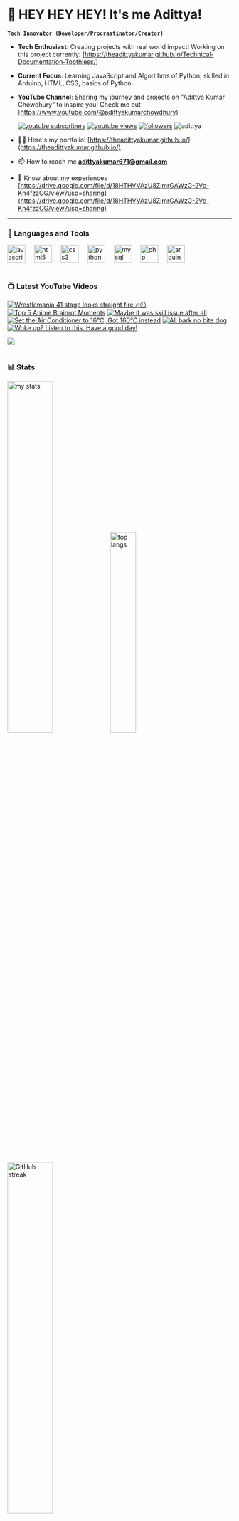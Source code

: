 # 👑 HEY HEY HEY! It's me Adittya!

**`Tech Innovator (Developer/Procrastinator/Creator)`**

- **Tech Enthusiast**: Creating projects with real world impact! Working on this project currently: [https://theadittyakumar.github.io/Technical-Documentation-Toothless/)
- **Current Focus**: Learning JavaScript and Algorithms of Python; skilled in Arduino, HTML, CSS, basics of Python.
- **YouTube Channel**: Sharing my journey and projects on "Adittya Kumar Chowdhury" to inspire you! Check me out [https://www.youtube.com/@adittyakumarchowdhury) 

   <p align="left">
      <a href="https://www.youtube.com/channel/UCu68HfYtlcXFI7kNhnSdspA?sub_confirmation=1">
         <img alt="youtube subscribers" title="Subscribe to my YouTube channel" src="https://custom-icon-badges.demolab.com/youtube/channel/subscribers/UCu68HfYtlcXFI7kNhnSdspA?color=%23E05D44&label=SUBSCRIBE&logo=video&logoColor=white&style=for-the-badge&labelColor=CE4630"/></a> 
      <a href="https://www.youtube.com/c/adittyakumarchowdhury">
         <img alt="youtube views" title="YouTube views" src="https://custom-icon-badges.demolab.com/youtube/channel/views/UCu68HfYtlcXFI7kNhnSdspA?color=%23E1AD0E&logo=eye&logoColor=white&style=for-the-badge&labelColor=C79600"/></a> 
      <a href="https://github.com/TheAdittyaKumar?tab=followers">
         <img alt="followers" title="Follow me on Github" src="https://custom-icon-badges.demolab.com/github/followers/TheAdittyaKumar?color=236ad3&labelColor=1155ba&style=for-the-badge&logo=person-add&label=Follow&logoColor=white"/></a>
      <img src="https://komarev.com/ghpvc/?username=TheAdittyaKumar&label=Profile%20views&color=0e75b6&style=flat" alt="adittya" />
   </p>


- 👨‍💻 Here's my portfolio! [https://theadittyakumar.github.io/](https://theadittyakumar.github.io/)

- 📫 How to reach me **adittyakumar671@gmail.com**

- 📄 Know about my experiences [https://drive.google.com/file/d/18HTHVVAzU8ZimrGAWzG-2Vc-Kn4fzzOG/view?usp=sharing](https://drive.google.com/file/d/18HTHVVAzU8ZimrGAWzG-2Vc-Kn4fzzOG/view?usp=sharing)

---

### 🧰 Languages and Tools

<div align="left">
  <img src="https://cdn.jsdelivr.net/gh/devicons/devicon/icons/javascript/javascript-original.svg" height="40" alt="javascript logo"  />
  <img width="12" />
  <img src="https://cdn.jsdelivr.net/gh/devicons/devicon/icons/html5/html5-original.svg" height="40" alt="html5 logo"  />
  <img width="12" />
  <img src="https://cdn.jsdelivr.net/gh/devicons/devicon/icons/css3/css3-original.svg" height="40" alt="css3 logo"  />
  <img width="12" />
  <img src="https://cdn.jsdelivr.net/gh/devicons/devicon/icons/python/python-original.svg" height="40" alt="python logo"  />
  <img width="12" />
  <img src="https://cdn.jsdelivr.net/gh/devicons/devicon/icons/mysql/mysql-original.svg" height="40" alt="mysql logo"  />
  <img width="12" />
  <img src="https://cdn.jsdelivr.net/gh/devicons/devicon/icons/php/php-original.svg" height="40" alt="php logo"  />
  <img width="12" />
  <img src="https://cdn.jsdelivr.net/gh/devicons/devicon/icons/arduino/arduino-original.svg" height="40" alt="arduino logo"  />
</div>


#

### 📺 Latest YouTube Videos

<!-- BEGIN YOUTUBE-CARDS -->
[![Wrestlemania 41 stage looks straight fire 🔥😶](https://ytcards.demolab.com/?id=nZP2ciTen3E&title=Wrestlemania+41+stage+looks+straight+fire+%F0%9F%94%A5%F0%9F%98%B6&lang=en&timestamp=1745076733&background_color=%230d1117&title_color=%23ffffff&stats_color=%23dedede&max_title_lines=1&width=250&border_radius=5 "Wrestlemania 41 stage looks straight fire 🔥😶")](https://www.youtube.com/watch?v=nZP2ciTen3E)
[![Top 5 Anime Brainrot Moments](https://ytcards.demolab.com/?id=jqN_KBqTGEE&title=Top+5+Anime+Brainrot+Moments&lang=en&timestamp=1745074347&background_color=%230d1117&title_color=%23ffffff&stats_color=%23dedede&max_title_lines=1&width=250&border_radius=5 "Top 5 Anime Brainrot Moments")](https://www.youtube.com/watch?v=jqN_KBqTGEE)
[![Maybe it was skill issue after all](https://ytcards.demolab.com/?id=tTr7aQG0zNw&title=Maybe+it+was+skill+issue+after+all&lang=en&timestamp=1745067650&background_color=%230d1117&title_color=%23ffffff&stats_color=%23dedede&max_title_lines=1&width=250&border_radius=5 "Maybe it was skill issue after all")](https://www.youtube.com/watch?v=tTr7aQG0zNw)
[![Set the Air Conditioner to 16°C, Got 160°C instead](https://ytcards.demolab.com/?id=6w0Igok6UHg&title=Set+the+Air+Conditioner+to+16%C2%B0C%2C+Got+160%C2%B0C+instead&lang=en&timestamp=1745062934&background_color=%230d1117&title_color=%23ffffff&stats_color=%23dedede&max_title_lines=1&width=250&border_radius=5 "Set the Air Conditioner to 16°C, Got 160°C instead")](https://www.youtube.com/watch?v=6w0Igok6UHg)
[![All bark no bite dog](https://ytcards.demolab.com/?id=9LyUYWOEHXg&title=All+bark+no+bite+dog&lang=en&timestamp=1745031002&background_color=%230d1117&title_color=%23ffffff&stats_color=%23dedede&max_title_lines=1&width=250&border_radius=5 "All bark no bite dog")](https://www.youtube.com/watch?v=9LyUYWOEHXg)
[![Woke up? Listen to this. Have a good day!](https://ytcards.demolab.com/?id=7dvYvodHaiI&title=Woke+up%3F+Listen+to+this.+Have+a+good+day%21&lang=en&timestamp=1745008405&background_color=%230d1117&title_color=%23ffffff&stats_color=%23dedede&max_title_lines=1&width=250&border_radius=5 "Woke up? Listen to this. Have a good day!")](https://www.youtube.com/watch?v=7dvYvodHaiI)
<!-- END YOUTUBE-CARDS -->

[<img src="https://custom-icon-badges.demolab.com/badge/-Subscribe%20For%20More-red?style=for-the-badge&logo=video&logoColor=white"/>](https://www.youtube.com/channel/UCu68HfYtlcXFI7kNhnSdspA?sub_confirmation=1)

#

### 📊 Stats

<div align="left">
  <img alt="my stats" width="45%" src="https://github-readme-stats.vercel.app/api?username=TheAdittyaKumar&show_icons=true&hide_border=true&theme=vision-friendly-dark" />
  <img alt="top langs" width="34%" src="https://github-readme-stats.vercel.app/api/top-langs/?username=TheAdittyaKumar&layout=compact&hide_border=true&theme=vision-friendly-dark" />
  <img alt="GitHub streak" width="45%" src="https://github-readme-streak-stats.herokuapp.com/?user=TheAdittyaKumar&theme=vision-friendly-dark&hide_border=true" />

</div>



<!-- ![GitHub Streak](https://streak-stats.demolab.com?user=TheAdittyaKumar&theme=swift&border_radius=4.5) -->
#

